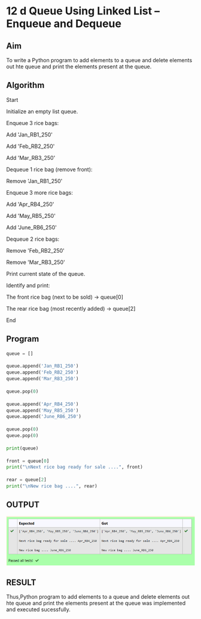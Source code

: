 # 12 d Queue Using Linked List – Enqueue and Dequeue

## Aim

To write a Python program to add elements to a queue and delete elements out hte queue and  print the elements present at the queue.

## Algorithm

Start

Initialize an empty list queue.

Enqueue 3 rice bags:

Add 'Jan_RB1_250'

Add 'Feb_RB2_250'

Add 'Mar_RB3_250'

Dequeue 1 rice bag (remove front):

Remove 'Jan_RB1_250'

Enqueue 3 more rice bags:

Add 'Apr_RB4_250'

Add 'May_RB5_250'

Add 'June_RB6_250'

Dequeue 2 rice bags:

Remove 'Feb_RB2_250'

Remove 'Mar_RB3_250'

Print current state of the queue.

Identify and print:

The front rice bag (next to be sold) → queue[0]

The rear rice bag (most recently added) → queue[2]

End


## Program

```python
queue = []

queue.append('Jan_RB1_250')
queue.append('Feb_RB2_250')
queue.append('Mar_RB3_250')

queue.pop(0)

queue.append('Apr_RB4_250')
queue.append('May_RB5_250')
queue.append('June_RB6_250')

queue.pop(0)
queue.pop(0)

print(queue)

front = queue[0]
print("\nNext rice bag ready for sale ....", front)

rear = queue[2]
print("\nNew rice bag ....", rear)

```

## OUTPUT
![image](https://github.com/gokulkrishnan2005/19CS301-Module12/blob/main/12th%205.png)


## RESULT

Thus,Python program to add elements to a queue and delete elements out hte queue and  print the elements present at the queue was implemented and executed sucessfully.
